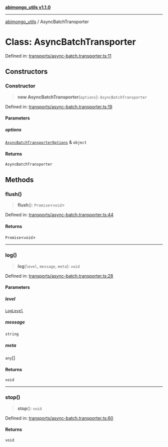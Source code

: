 [**abimongo_utils v1.1.0**](../README.md)

***

[abimongo_utils](../README.md) / AsyncBatchTransporter

# Class: AsyncBatchTransporter

Defined in: [transports/async-batch.transporter.ts:11](https://github.com/NodEm9/abimongo_utils/blob/ee68e61821a92d10b78d3ea90016374fc2d4aef0/src/transports/async-batch.transporter.ts#L11)

## Constructors

### Constructor

> **new AsyncBatchTransporter**(`options`): `AsyncBatchTransporter`

Defined in: [transports/async-batch.transporter.ts:19](https://github.com/NodEm9/abimongo_utils/blob/ee68e61821a92d10b78d3ea90016374fc2d4aef0/src/transports/async-batch.transporter.ts#L19)

#### Parameters

##### options

[`AsyncBatchTransporterOptions`](../interfaces/AsyncBatchTransporterOptions.md) & `object`

#### Returns

`AsyncBatchTransporter`

## Methods

### flush()

> **flush**(): `Promise`\<`void`\>

Defined in: [transports/async-batch.transporter.ts:44](https://github.com/NodEm9/abimongo_utils/blob/ee68e61821a92d10b78d3ea90016374fc2d4aef0/src/transports/async-batch.transporter.ts#L44)

#### Returns

`Promise`\<`void`\>

***

### log()

> **log**(`level`, `message`, `meta`): `void`

Defined in: [transports/async-batch.transporter.ts:28](https://github.com/NodEm9/abimongo_utils/blob/ee68e61821a92d10b78d3ea90016374fc2d4aef0/src/transports/async-batch.transporter.ts#L28)

#### Parameters

##### level

[`LogLevel`](../type-aliases/LogLevel.md)

##### message

`string`

##### meta

`any`[]

#### Returns

`void`

***

### stop()

> **stop**(): `void`

Defined in: [transports/async-batch.transporter.ts:60](https://github.com/NodEm9/abimongo_utils/blob/ee68e61821a92d10b78d3ea90016374fc2d4aef0/src/transports/async-batch.transporter.ts#L60)

#### Returns

`void`
